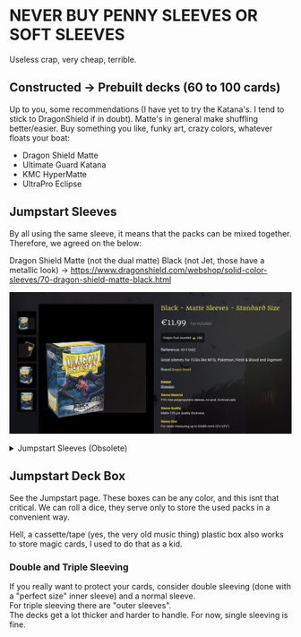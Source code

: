 # NEVER BUY PENNY SLEEVES OR SOFT SLEEVES
Useless crap, very cheap, terrible.


## Constructed -> Prebuilt decks (60 to 100 cards)
Up to you, some recommendations (I have yet to try the Katana's. I tend to stick to DragonShield if in doubt). Matte's in general make shuffling better/easier. Buy something you like, funky art, crazy colors, whatever floats your boat:
- Dragon Shield Matte
- Ultimate Guard Katana
- KMC HyperMatte
- UltraPro Eclipse

## Jumpstart Sleeves 
By all using the same sleeve, it means that the packs can be mixed together. Therefore, we agreed on the below:  

Dragon Shield Matte (not the dual matte) Black (not Jet, those have a metallic look) -> https://www.dragonshield.com/webshop/solid-color-sleeves/70-dragon-shield-matte-black.html

![Matte Black](images/sleeves/dragon-shield-matte-black.png)



<details>
  <summary>Jumpstart Sleeves (Obsolete)</summary>
  
    ### Jumpstart
    Gamegenic Just Sleeves (box of 250). They seem to be [discontinued, this is their current offerings](https://www.gamegenic.com/product-category/card-sleeves/standard-sleeves/value-pack-200/), but since they are clear, should not be an issue to mix with other brands. 

    I imagine that since the jumpstart will not be used that often, since we mix, getting a total of 500 of these clear is perfect for jumpstart. 3 players is 120 sleeves per session, so, 500 is at least 4 gaming sessions, more if we reuse packs (hence the boxes, see paragraph below)

    https://www.kelz0r.dk/magic/gamegenic-just-sleeves-standard-card-game-size-value-pack-clear-transparentgennemsigtig-250-kortlommer-p-268914.html?utm_source=daisycon&utm_medium=affiliate&utm_campaign=daisycon_adstrong

</details>


## Jumpstart Deck Box
See the Jumpstart page. These boxes can be any color, and this isnt that critical. We can roll a dice, they serve only to store the used packs in a convenient way.

Hell, a cassette/tape (yes, the very old music thing) plastic box also works to store magic cards, I used to do that as a kid.

### Double and Triple Sleeving
If you really want to protect your cards, consider double sleeving (done with a "perfect size" inner sleeve) and a normal sleeve.  
For triple sleeving there are "outer sleeves".  
The decks get a lot thicker and harder to handle. For now, single sleeving is fine.  